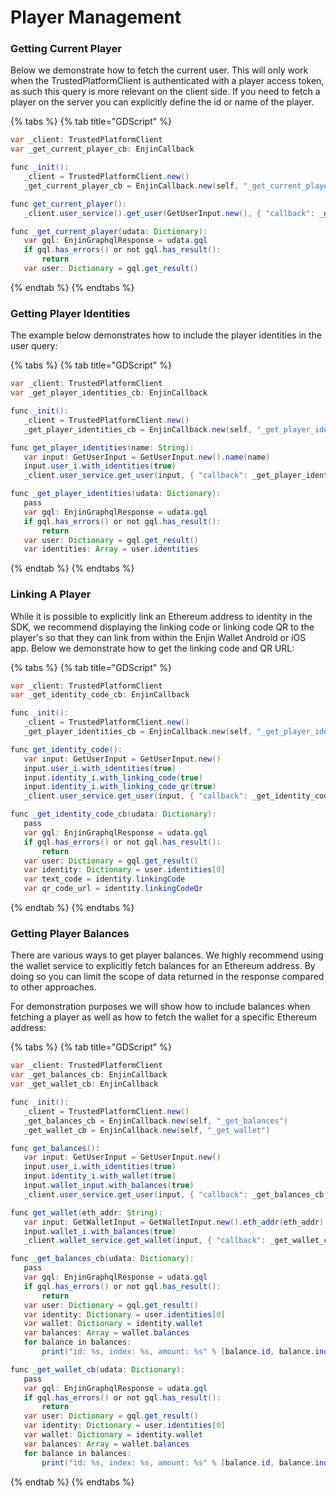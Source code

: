 # Player Management

### Getting Current Player

Below we demonstrate how to fetch the current user. This will only work when the TrustedPlatformClient is authenticated with a player access token, as such this query is more relevant on the client side. If you need to fetch a player on the server you can explicitly define the id or name of the player.

{% tabs %}
{% tab title="GDScript" %}
```java
var _client: TrustedPlatformClient
var _get_current_player_cb: EnjinCallback

func _init():
   _client = TrustedPlatformClient.new()
   _get_current_player_cb = EnjinCallback.new(self, "_get_current_player")

func get_current_player():
   _client.user_service().get_user(GetUserInput.new(), { "callback": _get_current_player_cb })

func _get_current_player(udata: Dictionary):
   var gql: EnjinGraphqlResponse = udata.gql
   if gql.has_errors() or not gql.has_result():
       return
   var user: Dictionary = gql.get_result()
```
{% endtab %}
{% endtabs %}

### Getting Player Identities

The example below demonstrates how to include the player identities in the user query:

{% tabs %}
{% tab title="GDScript" %}
```java
var _client: TrustedPlatformClient
var _get_player_identities_cb: EnjinCallback

func _init():
   _client = TrustedPlatformClient.new()
   _get_player_identities_cb = EnjinCallback.new(self, "_get_player_identities")

func get_player_identities(name: String):
   var input: GetUserInput = GetUserInput.new().name(name)
   input.user_i.with_identities(true)
   _client.user_service.get_user(input, { "callback": _get_player_identities_cb })

func _get_player_identities(udata: Dictionary):
   pass
   var gql: EnjinGraphqlResponse = udata.gql
   if gql.has_errors() or not gql.has_result():
       return
   var user: Dictionary = gql.get_result()
   var identities: Array = user.identities
```
{% endtab %}
{% endtabs %}

### Linking A Player

While it is possible to explicitly link an Ethereum address to identity in the SDK, we recommend displaying the linking code or linking code QR to the player's so that they can link from within the Enjin Wallet Android or iOS app. Below we demonstrate how to get the linking code and QR URL:

{% tabs %}
{% tab title="GDScript" %}
```java
var _client: TrustedPlatformClient
var _get_identity_code_cb: EnjinCallback

func _init():
   _client = TrustedPlatformClient.new()
   _get_player_identities_cb = EnjinCallback.new(self, "_get_player_identities")

func get_identity_code():
   var input: GetUserInput = GetUserInput.new()
   input.user_i.with_identities(true)
   input.identity_i.with_linking_code(true)
   input.identity_i.with_linking_code_qr(true)
   _client.user_service.get_user(input, { "callback": _get_identity_code_cb })

func _get_identity_code_cb(udata: Dictionary):
   pass
   var gql: EnjinGraphqlResponse = udata.gql
   if gql.has_errors() or not gql.has_result():
       return
   var user: Dictionary = gql.get_result()
   var identity: Dictionary = user.identities[0]
   var text_code = identity.linkingCode
   var qr_code_url = identity.linkingCodeQr
```
{% endtab %}
{% endtabs %}

### Getting Player Balances

There are various ways to get player balances. We highly recommend using the wallet service to explicitly fetch balances for an Ethereum address. By doing so you can limit the scope of data returned in the response compared to other approaches. 

For demonstration purposes we will show how to include balances when fetching a player as well as how to fetch the wallet for a specific Ethereum address:

{% tabs %}
{% tab title="GDScript" %}
```java
var _client: TrustedPlatformClient
var _get_balances_cb: EnjinCallback
var _get_wallet_cb: EnjinCallback

func _init():
   _client = TrustedPlatformClient.new()
   _get_balances_cb = EnjinCallback.new(self, "_get_balances")
   _get_wallet_cb = EnjinCallback.new(self, "_get_wallet")

func get_balances():
   var input: GetUserInput = GetUserInput.new()
   input.user_i.with_identities(true)
   input.identity_i.with_wallet(true)
   input.wallet_input.with_balances(true)
   _client.user_service.get_user(input, { "callback": _get_balances_cb })

func get_wallet(eth_addr: String):
   var input: GetWalletInput = GetWalletInput.new().eth_addr(eth_addr)
   input.wallet_i.with_balances(true)
   _client.wallet_service.get_wallet(input, { "callback": _get_wallet_cb })

func _get_balances_cb(udata: Dictionary):
   pass
   var gql: EnjinGraphqlResponse = udata.gql
   if gql.has_errors() or not gql.has_result():
       return
   var user: Dictionary = gql.get_result()
   var identity: Dictionary = user.identities[0]
   var wallet: Dictionary = identity.wallet
   var balances: Array = wallet.balances
   for balance in balances:
       print("id: %s, index: %s, amount: %s" % [balance.id, balance.index, balance.value])

func _get_wallet_cb(udata: Dictionary):
   pass
   var gql: EnjinGraphqlResponse = udata.gql
   if gql.has_errors() or not gql.has_result():
       return
   var user: Dictionary = gql.get_result()
   var identity: Dictionary = user.identities[0]
   var wallet: Dictionary = identity.wallet
   var balances: Array = wallet.balances
   for balance in balances:
       print("id: %s, index: %s, amount: %s" % [balance.id, balance.index, balance.value])
```
{% endtab %}
{% endtabs %}

